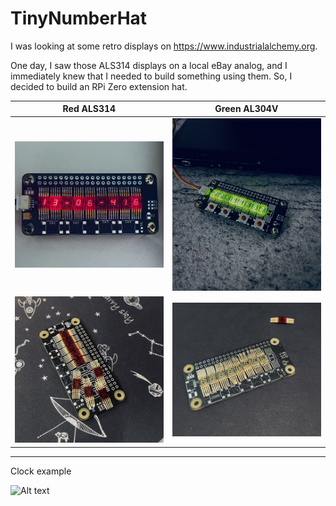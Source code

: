 # TinyNumberHat 
I was looking at some retro displays on https://www.industrialalchemy.org.

One day, I saw those ALS314 displays on a local eBay analog, and I immediately knew that I needed to build something using them.
So, I decided to build an RPi Zero extension hat.

<!-- ![Alt text](TinyNumberHat_front.png)

![Alt text](TinyNumberHat_back.png)
  -->
 



Red ALS314         |  Green AL304V 
:-------------------------:|:-------------------------:
<img src="images/IMG_4552.jpeg" width="400"  />  |  <img src="images/IMG_4527.jpeg" width="400"/>
  <img src="images/IMG_4538.jpeg" width="400"/>                                              | <img src="images/IMG_4518.jpeg" width="400"/>
<hr>
Clock example

<p float='left'>
    
 ![Alt text](images/IMG_4529.gif)   
</p>

<!-- # Build  -->


<!--img src="images/IMG_4520.jpeg" width="400"/-->


